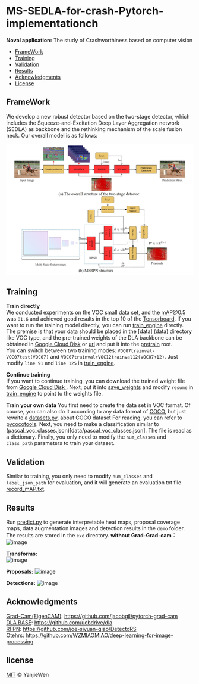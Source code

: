# MS-SEDLA-for-crash-Pytorch-implementationch

**Noval application:** The study of Crashworthiness based on computer vision  

- [FrameWork](#FrameWork)
- [Training](#Training)
- [Validation](#Validation)
- [Results](#Results)
- [Acknowledgments](#Acknowledgments)
- [License](#license)


## FrameWork

We develop a new robust detector based on the two-stage detector, which includes the Squeeze-and-Excitation Deep Layer Aggregation network (SEDLA) as backbone and the rethinking mechanism of the scale fusion neck. Our overall model is as follows:

![image](demo/framework.jpg)


## Training
**Train directly**    
We conducted experiments on the VOC small data set, and the mAP@0.5 was `81.6` and achieved good results in the top 10 of the [Tensorboard](https://paperswithcode.com/sota/object-detection-on-pascal-voc-2007). If you want to run the training model directly, you can run [train_engine](train_engine.py) directly. The premise is that your data should be placed in the [data] (data) directory like VOC type, and the pre-trained weights of the DLA backbone can be obtained in [Google Cloud Disk](https://drive.google.com/file/d/1gS1SVWw4hHdcpxTilRpwHZcYvxsZh2dH/view?usp=drive_link) or [url](http://dl.yf.io/dla/models) and put it into the [pretrain](backbone/pretrain) root.   
You can switch between two training modes: `VOC07trainval-VOC07test(VOC07)` and `VOC07trainval+VOC12trainval12(VOC07+12)`. Just modify `line 91` and `line 125` in [train_engine](train_engine.py).

**Continue training**  
If you want to continue training, you can download the trained weight file from [Google Cloud Disk ](https://drive.google.com/file/d/1Fv84ZJSLZBog-cc1LWtIiC1ylSfW-zJU/view?usp=drive_link). Next, put it into [save_weights](save_weights) and modify `resume` in [train_engine](train_engine.py) to point to the weights file.  

**Train your own data**
You first need to create the data set in VOC format. Of course, you can also do it according to any data format of [COCO](https://cocodataset.org/#home), but just rewrite a [datasets.py](my_dataset/datasets.py), about COCO dataset For reading, you can refer to [pycocotools](https://pypi.org/project/pycocotools/). Next, you need to make a classification similar to (pascal_voc_classes.json)[data/pascal_voc_classes.json]. The file is read as a dictionary. Finally, you only need to modify the `num_classes` and `class_path` parameters to train your dataset.  

## Validation  
Similar to training, you only need to modify `num_classes` and `label_json_path` for evaluation, and it will generate an evaluation txt file [record_mAP.txt](record_mAP.txt).

## Results  
Run [predict.py](predict.py) to generate interpretable heat maps, proposal coverage maps, data augmentation images and detection results in the `demo` folder. The results are stored in the `exe` directory.
**without Grad-Grad-cam：**  
![image](exe/Grad_cam-003.png=100x200)

**Transforms:**   
![image](exe/trans.png=100x200)

**Proposals:** 
![image](exe/proposals.png=100x200)

**Detections:**
![image](exe/detection.png=100x200)

## Acknowledgments  
[Grad-Cam(EigenCAM)](https://openaccess.thecvf.com/content_iccv_2017/html/Selvaraju_Grad-CAM_Visual_Explanations_ICCV_2017_paper.html): https://github.com/jacobgil/pytorch-grad-cam  
[DLA BASE](https://openaccess.thecvf.com/content_cvpr_2018/html/Yu_Deep_Layer_Aggregation_CVPR_2018_paper.html): https://github.com/ucbdrive/dla  
[RFPN](https://openaccess.thecvf.com/content/CVPR2021/html/Qiao_DetectoRS_Detecting_Objects_With_Recursive_Feature_Pyramid_and_Switchable_Atrous_CVPR_2021_paper.html): https://github.com/joe-siyuan-qiao/DetectoRS  
[Otehrs](https://www.bilibili.com/video/BV1of4y1m7nj/?spm_id_from=333.999.0.0):  https://github.com/WZMIAOMIAO/deep-learning-for-image-processing

## license
[MIT](LICENSE) © YanjieWen

